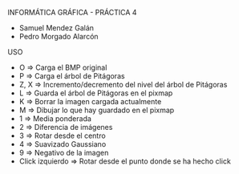 INFORMÁTICA GRÁFICA - PRÁCTICA 4

- Samuel Mendez Galán
- Pedro Morgado Alarcón

USO

- O => Carga el BMP original
- P => Carga el árbol de Pitágoras
- Z, X => Incremento/decremento del nivel del árbol de Pitágoras
- L => Guarda el árbol de Pitágoras en el pixmap
- K => Borrar la imagen cargada actualmente
- M => Dibujar lo que hay guardado en el pixmap
- 1 => Media ponderada
- 2 => Diferencia de imágenes
- 3 => Rotar desde el centro
- 4 => Suavizado Gaussiano
- 9 => Negativo de la imagen
- Click izquierdo => Rotar desde el punto donde se ha hecho click
